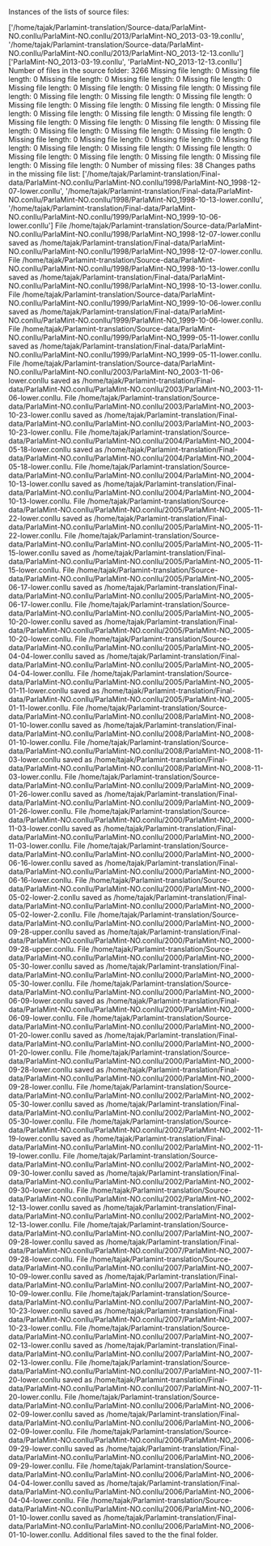 Instances of the lists of source files:

['/home/tajak/Parlamint-translation/Source-data/ParlaMint-NO.conllu/ParlaMint-NO.conllu/2013/ParlaMint-NO_2013-03-19.conllu', '/home/tajak/Parlamint-translation/Source-data/ParlaMint-NO.conllu/ParlaMint-NO.conllu/2013/ParlaMint-NO_2013-12-13.conllu']
['ParlaMint-NO_2013-03-19.conllu', 'ParlaMint-NO_2013-12-13.conllu']
Number of files in the source folder: 3266
Missing file length: 0
Missing file length: 0
Missing file length: 0
Missing file length: 0
Missing file length: 0
Missing file length: 0
Missing file length: 0
Missing file length: 0
Missing file length: 0
Missing file length: 0
Missing file length: 0
Missing file length: 0
Missing file length: 0
Missing file length: 0
Missing file length: 0
Missing file length: 0
Missing file length: 0
Missing file length: 0
Missing file length: 0
Missing file length: 0
Missing file length: 0
Missing file length: 0
Missing file length: 0
Missing file length: 0
Missing file length: 0
Missing file length: 0
Missing file length: 0
Missing file length: 0
Missing file length: 0
Missing file length: 0
Missing file length: 0
Missing file length: 0
Missing file length: 0
Missing file length: 0
Missing file length: 0
Missing file length: 0
Missing file length: 0
Missing file length: 0
Number of missing files: 38
Changes paths in the missing file list: ['/home/tajak/Parlamint-translation/Final-data/ParlaMint-NO.conllu/ParlaMint-NO.conllu/1998/ParlaMint-NO_1998-12-07-lower.conllu', '/home/tajak/Parlamint-translation/Final-data/ParlaMint-NO.conllu/ParlaMint-NO.conllu/1998/ParlaMint-NO_1998-10-13-lower.conllu', '/home/tajak/Parlamint-translation/Final-data/ParlaMint-NO.conllu/ParlaMint-NO.conllu/1999/ParlaMint-NO_1999-10-06-lower.conllu']
File /home/tajak/Parlamint-translation/Source-data/ParlaMint-NO.conllu/ParlaMint-NO.conllu/1998/ParlaMint-NO_1998-12-07-lower.conllu saved as /home/tajak/Parlamint-translation/Final-data/ParlaMint-NO.conllu/ParlaMint-NO.conllu/1998/ParlaMint-NO_1998-12-07-lower.conllu.
File /home/tajak/Parlamint-translation/Source-data/ParlaMint-NO.conllu/ParlaMint-NO.conllu/1998/ParlaMint-NO_1998-10-13-lower.conllu saved as /home/tajak/Parlamint-translation/Final-data/ParlaMint-NO.conllu/ParlaMint-NO.conllu/1998/ParlaMint-NO_1998-10-13-lower.conllu.
File /home/tajak/Parlamint-translation/Source-data/ParlaMint-NO.conllu/ParlaMint-NO.conllu/1999/ParlaMint-NO_1999-10-06-lower.conllu saved as /home/tajak/Parlamint-translation/Final-data/ParlaMint-NO.conllu/ParlaMint-NO.conllu/1999/ParlaMint-NO_1999-10-06-lower.conllu.
File /home/tajak/Parlamint-translation/Source-data/ParlaMint-NO.conllu/ParlaMint-NO.conllu/1999/ParlaMint-NO_1999-05-11-lower.conllu saved as /home/tajak/Parlamint-translation/Final-data/ParlaMint-NO.conllu/ParlaMint-NO.conllu/1999/ParlaMint-NO_1999-05-11-lower.conllu.
File /home/tajak/Parlamint-translation/Source-data/ParlaMint-NO.conllu/ParlaMint-NO.conllu/2003/ParlaMint-NO_2003-11-06-lower.conllu saved as /home/tajak/Parlamint-translation/Final-data/ParlaMint-NO.conllu/ParlaMint-NO.conllu/2003/ParlaMint-NO_2003-11-06-lower.conllu.
File /home/tajak/Parlamint-translation/Source-data/ParlaMint-NO.conllu/ParlaMint-NO.conllu/2003/ParlaMint-NO_2003-10-23-lower.conllu saved as /home/tajak/Parlamint-translation/Final-data/ParlaMint-NO.conllu/ParlaMint-NO.conllu/2003/ParlaMint-NO_2003-10-23-lower.conllu.
File /home/tajak/Parlamint-translation/Source-data/ParlaMint-NO.conllu/ParlaMint-NO.conllu/2004/ParlaMint-NO_2004-05-18-lower.conllu saved as /home/tajak/Parlamint-translation/Final-data/ParlaMint-NO.conllu/ParlaMint-NO.conllu/2004/ParlaMint-NO_2004-05-18-lower.conllu.
File /home/tajak/Parlamint-translation/Source-data/ParlaMint-NO.conllu/ParlaMint-NO.conllu/2004/ParlaMint-NO_2004-10-13-lower.conllu saved as /home/tajak/Parlamint-translation/Final-data/ParlaMint-NO.conllu/ParlaMint-NO.conllu/2004/ParlaMint-NO_2004-10-13-lower.conllu.
File /home/tajak/Parlamint-translation/Source-data/ParlaMint-NO.conllu/ParlaMint-NO.conllu/2005/ParlaMint-NO_2005-11-22-lower.conllu saved as /home/tajak/Parlamint-translation/Final-data/ParlaMint-NO.conllu/ParlaMint-NO.conllu/2005/ParlaMint-NO_2005-11-22-lower.conllu.
File /home/tajak/Parlamint-translation/Source-data/ParlaMint-NO.conllu/ParlaMint-NO.conllu/2005/ParlaMint-NO_2005-11-15-lower.conllu saved as /home/tajak/Parlamint-translation/Final-data/ParlaMint-NO.conllu/ParlaMint-NO.conllu/2005/ParlaMint-NO_2005-11-15-lower.conllu.
File /home/tajak/Parlamint-translation/Source-data/ParlaMint-NO.conllu/ParlaMint-NO.conllu/2005/ParlaMint-NO_2005-06-17-lower.conllu saved as /home/tajak/Parlamint-translation/Final-data/ParlaMint-NO.conllu/ParlaMint-NO.conllu/2005/ParlaMint-NO_2005-06-17-lower.conllu.
File /home/tajak/Parlamint-translation/Source-data/ParlaMint-NO.conllu/ParlaMint-NO.conllu/2005/ParlaMint-NO_2005-10-20-lower.conllu saved as /home/tajak/Parlamint-translation/Final-data/ParlaMint-NO.conllu/ParlaMint-NO.conllu/2005/ParlaMint-NO_2005-10-20-lower.conllu.
File /home/tajak/Parlamint-translation/Source-data/ParlaMint-NO.conllu/ParlaMint-NO.conllu/2005/ParlaMint-NO_2005-04-04-lower.conllu saved as /home/tajak/Parlamint-translation/Final-data/ParlaMint-NO.conllu/ParlaMint-NO.conllu/2005/ParlaMint-NO_2005-04-04-lower.conllu.
File /home/tajak/Parlamint-translation/Source-data/ParlaMint-NO.conllu/ParlaMint-NO.conllu/2005/ParlaMint-NO_2005-01-11-lower.conllu saved as /home/tajak/Parlamint-translation/Final-data/ParlaMint-NO.conllu/ParlaMint-NO.conllu/2005/ParlaMint-NO_2005-01-11-lower.conllu.
File /home/tajak/Parlamint-translation/Source-data/ParlaMint-NO.conllu/ParlaMint-NO.conllu/2008/ParlaMint-NO_2008-01-10-lower.conllu saved as /home/tajak/Parlamint-translation/Final-data/ParlaMint-NO.conllu/ParlaMint-NO.conllu/2008/ParlaMint-NO_2008-01-10-lower.conllu.
File /home/tajak/Parlamint-translation/Source-data/ParlaMint-NO.conllu/ParlaMint-NO.conllu/2008/ParlaMint-NO_2008-11-03-lower.conllu saved as /home/tajak/Parlamint-translation/Final-data/ParlaMint-NO.conllu/ParlaMint-NO.conllu/2008/ParlaMint-NO_2008-11-03-lower.conllu.
File /home/tajak/Parlamint-translation/Source-data/ParlaMint-NO.conllu/ParlaMint-NO.conllu/2009/ParlaMint-NO_2009-01-26-lower.conllu saved as /home/tajak/Parlamint-translation/Final-data/ParlaMint-NO.conllu/ParlaMint-NO.conllu/2009/ParlaMint-NO_2009-01-26-lower.conllu.
File /home/tajak/Parlamint-translation/Source-data/ParlaMint-NO.conllu/ParlaMint-NO.conllu/2000/ParlaMint-NO_2000-11-03-lower.conllu saved as /home/tajak/Parlamint-translation/Final-data/ParlaMint-NO.conllu/ParlaMint-NO.conllu/2000/ParlaMint-NO_2000-11-03-lower.conllu.
File /home/tajak/Parlamint-translation/Source-data/ParlaMint-NO.conllu/ParlaMint-NO.conllu/2000/ParlaMint-NO_2000-06-16-lower.conllu saved as /home/tajak/Parlamint-translation/Final-data/ParlaMint-NO.conllu/ParlaMint-NO.conllu/2000/ParlaMint-NO_2000-06-16-lower.conllu.
File /home/tajak/Parlamint-translation/Source-data/ParlaMint-NO.conllu/ParlaMint-NO.conllu/2000/ParlaMint-NO_2000-05-02-lower-2.conllu saved as /home/tajak/Parlamint-translation/Final-data/ParlaMint-NO.conllu/ParlaMint-NO.conllu/2000/ParlaMint-NO_2000-05-02-lower-2.conllu.
File /home/tajak/Parlamint-translation/Source-data/ParlaMint-NO.conllu/ParlaMint-NO.conllu/2000/ParlaMint-NO_2000-09-28-upper.conllu saved as /home/tajak/Parlamint-translation/Final-data/ParlaMint-NO.conllu/ParlaMint-NO.conllu/2000/ParlaMint-NO_2000-09-28-upper.conllu.
File /home/tajak/Parlamint-translation/Source-data/ParlaMint-NO.conllu/ParlaMint-NO.conllu/2000/ParlaMint-NO_2000-05-30-lower.conllu saved as /home/tajak/Parlamint-translation/Final-data/ParlaMint-NO.conllu/ParlaMint-NO.conllu/2000/ParlaMint-NO_2000-05-30-lower.conllu.
File /home/tajak/Parlamint-translation/Source-data/ParlaMint-NO.conllu/ParlaMint-NO.conllu/2000/ParlaMint-NO_2000-06-09-lower.conllu saved as /home/tajak/Parlamint-translation/Final-data/ParlaMint-NO.conllu/ParlaMint-NO.conllu/2000/ParlaMint-NO_2000-06-09-lower.conllu.
File /home/tajak/Parlamint-translation/Source-data/ParlaMint-NO.conllu/ParlaMint-NO.conllu/2000/ParlaMint-NO_2000-01-20-lower.conllu saved as /home/tajak/Parlamint-translation/Final-data/ParlaMint-NO.conllu/ParlaMint-NO.conllu/2000/ParlaMint-NO_2000-01-20-lower.conllu.
File /home/tajak/Parlamint-translation/Source-data/ParlaMint-NO.conllu/ParlaMint-NO.conllu/2000/ParlaMint-NO_2000-09-28-lower.conllu saved as /home/tajak/Parlamint-translation/Final-data/ParlaMint-NO.conllu/ParlaMint-NO.conllu/2000/ParlaMint-NO_2000-09-28-lower.conllu.
File /home/tajak/Parlamint-translation/Source-data/ParlaMint-NO.conllu/ParlaMint-NO.conllu/2002/ParlaMint-NO_2002-05-30-lower.conllu saved as /home/tajak/Parlamint-translation/Final-data/ParlaMint-NO.conllu/ParlaMint-NO.conllu/2002/ParlaMint-NO_2002-05-30-lower.conllu.
File /home/tajak/Parlamint-translation/Source-data/ParlaMint-NO.conllu/ParlaMint-NO.conllu/2002/ParlaMint-NO_2002-11-19-lower.conllu saved as /home/tajak/Parlamint-translation/Final-data/ParlaMint-NO.conllu/ParlaMint-NO.conllu/2002/ParlaMint-NO_2002-11-19-lower.conllu.
File /home/tajak/Parlamint-translation/Source-data/ParlaMint-NO.conllu/ParlaMint-NO.conllu/2002/ParlaMint-NO_2002-09-30-lower.conllu saved as /home/tajak/Parlamint-translation/Final-data/ParlaMint-NO.conllu/ParlaMint-NO.conllu/2002/ParlaMint-NO_2002-09-30-lower.conllu.
File /home/tajak/Parlamint-translation/Source-data/ParlaMint-NO.conllu/ParlaMint-NO.conllu/2002/ParlaMint-NO_2002-12-13-lower.conllu saved as /home/tajak/Parlamint-translation/Final-data/ParlaMint-NO.conllu/ParlaMint-NO.conllu/2002/ParlaMint-NO_2002-12-13-lower.conllu.
File /home/tajak/Parlamint-translation/Source-data/ParlaMint-NO.conllu/ParlaMint-NO.conllu/2007/ParlaMint-NO_2007-09-28-lower.conllu saved as /home/tajak/Parlamint-translation/Final-data/ParlaMint-NO.conllu/ParlaMint-NO.conllu/2007/ParlaMint-NO_2007-09-28-lower.conllu.
File /home/tajak/Parlamint-translation/Source-data/ParlaMint-NO.conllu/ParlaMint-NO.conllu/2007/ParlaMint-NO_2007-10-09-lower.conllu saved as /home/tajak/Parlamint-translation/Final-data/ParlaMint-NO.conllu/ParlaMint-NO.conllu/2007/ParlaMint-NO_2007-10-09-lower.conllu.
File /home/tajak/Parlamint-translation/Source-data/ParlaMint-NO.conllu/ParlaMint-NO.conllu/2007/ParlaMint-NO_2007-10-23-lower.conllu saved as /home/tajak/Parlamint-translation/Final-data/ParlaMint-NO.conllu/ParlaMint-NO.conllu/2007/ParlaMint-NO_2007-10-23-lower.conllu.
File /home/tajak/Parlamint-translation/Source-data/ParlaMint-NO.conllu/ParlaMint-NO.conllu/2007/ParlaMint-NO_2007-02-13-lower.conllu saved as /home/tajak/Parlamint-translation/Final-data/ParlaMint-NO.conllu/ParlaMint-NO.conllu/2007/ParlaMint-NO_2007-02-13-lower.conllu.
File /home/tajak/Parlamint-translation/Source-data/ParlaMint-NO.conllu/ParlaMint-NO.conllu/2007/ParlaMint-NO_2007-11-20-lower.conllu saved as /home/tajak/Parlamint-translation/Final-data/ParlaMint-NO.conllu/ParlaMint-NO.conllu/2007/ParlaMint-NO_2007-11-20-lower.conllu.
File /home/tajak/Parlamint-translation/Source-data/ParlaMint-NO.conllu/ParlaMint-NO.conllu/2006/ParlaMint-NO_2006-02-09-lower.conllu saved as /home/tajak/Parlamint-translation/Final-data/ParlaMint-NO.conllu/ParlaMint-NO.conllu/2006/ParlaMint-NO_2006-02-09-lower.conllu.
File /home/tajak/Parlamint-translation/Source-data/ParlaMint-NO.conllu/ParlaMint-NO.conllu/2006/ParlaMint-NO_2006-09-29-lower.conllu saved as /home/tajak/Parlamint-translation/Final-data/ParlaMint-NO.conllu/ParlaMint-NO.conllu/2006/ParlaMint-NO_2006-09-29-lower.conllu.
File /home/tajak/Parlamint-translation/Source-data/ParlaMint-NO.conllu/ParlaMint-NO.conllu/2006/ParlaMint-NO_2006-04-04-lower.conllu saved as /home/tajak/Parlamint-translation/Final-data/ParlaMint-NO.conllu/ParlaMint-NO.conllu/2006/ParlaMint-NO_2006-04-04-lower.conllu.
File /home/tajak/Parlamint-translation/Source-data/ParlaMint-NO.conllu/ParlaMint-NO.conllu/2006/ParlaMint-NO_2006-01-10-lower.conllu saved as /home/tajak/Parlamint-translation/Final-data/ParlaMint-NO.conllu/ParlaMint-NO.conllu/2006/ParlaMint-NO_2006-01-10-lower.conllu.
Additional files saved to the the final folder.
